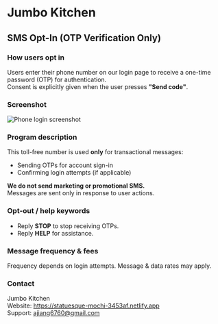 # Jumbo Kitchen

## SMS Opt-In (OTP Verification Only)

### How users opt in
Users enter their phone number on our login page to receive a one-time password (OTP) for authentication.  
Consent is explicitly given when the user presses **"Send code"**.

### Screenshot
![Phone login screenshot](docs/optin-screenshot.png)

### Program description
This toll-free number is used **only** for transactional messages:
- Sending OTPs for account sign-in
- Confirming login attempts (if applicable)

**We do not send marketing or promotional SMS.**  
Messages are sent only in response to user actions.

### Opt-out / help keywords
- Reply **STOP** to stop receiving OTPs.
- Reply **HELP** for assistance.

### Message frequency & fees
Frequency depends on login attempts. Message & data rates may apply.

### Contact
Jumbo Kitchen  
Website: https://statuesque-mochi-3453af.netlify.app  
Support: ajiang6760@gmail.com

